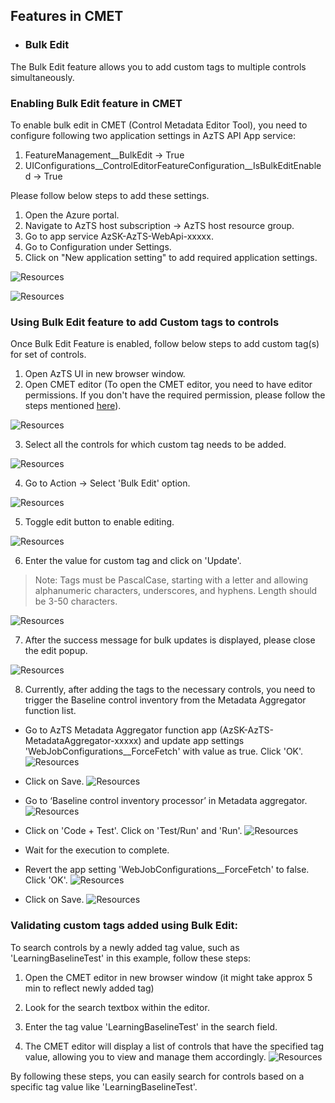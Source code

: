 ## Features in CMET
- ### Bulk Edit

The Bulk Edit feature allows you to add custom tags to multiple controls simultaneously.

### **Enabling Bulk Edit feature in CMET**

To enable bulk edit in CMET (Control Metadata Editor Tool), you need to configure following two application settings in AzTS API App service:

1.	FeatureManagement__BulkEdit -> True
2.	UIConfigurations__ControlEditorFeatureConfiguration__IsBulkEditEnabled -> True

Please follow below steps to add these settings.
1. Open the Azure portal.
2. Navigate to AzTS host subscription -> AzTS host resource group.
3. Go to app service AzSK-AzTS-WebApi-xxxxx.
4. Go to Configuration under Settings.
5. Click on "New application setting" to add required application settings.

![Resources](../../Images/06_BulkEdit_1.png)

![Resources](../../Images/06_BulkEdit_2.png)


### **Using Bulk Edit feature to add Custom tags to controls** 

Once Bulk Edit Feature is enabled, follow below steps to add custom tag(s) for set of controls.

1. Open AzTS UI in new browser window.
2. Open CMET editor (To open the CMET editor, you need to have editor permissions. If you don't have the required permission, please follow the steps mentioned [here](../Extending%20AzTS/Prerequisites.md#access-to-cmet-control-metadata-editor-tool)).

![Resources](../../Images/06_BulkEdit_OpenCMET.png)

3. Select all the controls for which custom tag needs to be added. 

![Resources](../../Images/06_BulkEdit_SelectControls.png)

4. Go to Action -> Select 'Bulk Edit' option.

![Resources](../../Images/06_BulkEdit_SelectBulkEdit.png)

5. Toggle edit button to enable editing.

![Resources](../../Images/06_BulkEdit_ToggleEdit.png)

6. Enter the value for custom tag and click on 'Update'.
  >Note: Tags must be PascalCase, starting with a letter and allowing alphanumeric characters, underscores, and hyphens. Length should be 3-50 characters.

![Resources](../../Images/06_BulkEdit_Update.png)

7. After the success message for bulk updates is displayed, please close the edit popup.

![Resources](../../Images/06_BulkEdit_UpdateSuccess.png)

8. Currently, after adding the tags to the necessary controls, you need to trigger the Baseline control inventory from the Metadata Aggregator function list.

- Go to AzTS Metadata Aggregator function app (AzSK-AzTS-MetadataAggregator-xxxxx) and update app settings 'WebJobConfigurations__ForceFetch' with value as true. Click 'OK'.
![Resources](../../Images/06_BulkEdit_MAUpdate_1.png)
 
- Click on Save.
![Resources](../../Images/06_BulkEdit_MAUpdate_2.png)

- Go to ‘Baseline control inventory processor’ in Metadata aggregator.
![Resources](../../Images/06_BulkEdit_MAUpdate_3.png)

- Click on 'Code + Test'. Click on 'Test/Run' and 'Run'.
![Resources](../../Images/06_BulkEdit_MAUpdate_4.png)

- Wait for the execution to complete.

- Revert the app setting  'WebJobConfigurations__ForceFetch' to false. Click 'OK'.
![Resources](../../Images/06_BulkEdit_MAUpdate_5.png)

- Click on Save.
![Resources](../../Images/06_BulkEdit_MAUpdate_6.png)


### **Validating custom tags added using Bulk Edit:**
To search controls by a newly added tag value, such as 'LearningBaselineTest' in this example, follow these steps:

1. Open the CMET editor in new browser window (it might take approx 5 min to reflect newly added tag) 

2. Look for the search textbox within the editor.

3. Enter the tag value 'LearningBaselineTest' in the search field.

4. The CMET editor will display a list of controls that have the specified tag value, allowing you to view and manage them accordingly.
![Resources](../../Images/06_BulkEdit_FilterControls.png)

By following these steps, you can easily search for controls based on a specific tag value like 'LearningBaselineTest'.






